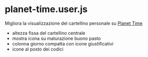 # planet-time.user.js
Migliora la visualizzazione del cartellino personale su [Planet Time](https://presenze.ict.unipd.it)

* altezza fissa del cartellino centrale
* mostra icona su maturazione buono pasto
* colonna giorno compatta con icone giustificativi
* icone al posto dei codici
